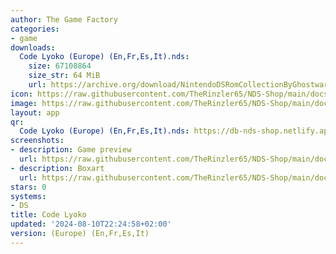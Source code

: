 ```yaml
---
author: The Game Factory
categories:
- game
downloads:
  Code Lyoko (Europe) (En,Fr,Es,It).nds:
    size: 67108864
    size_str: 64 MiB
    url: https://archive.org/download/NintendoDSRomCollectionByGhostware/Code%20Lyoko%20%28Europe%29%20%28En%2CFr%2CEs%2CIt%29.nds
icon: https://raw.githubusercontent.com/TheRinzler65/NDS-Shop/main/docs/assets/images/icons/codelyoko.png
image: https://raw.githubusercontent.com/TheRinzler65/NDS-Shop/main/docs/assets/images/icons/codelyoko.png
layout: app
qr:
  Code Lyoko (Europe) (En,Fr,Es,It).nds: https://db-nds-shop.netlify.app/assets/images/qr/code-lyoko-europe-enfresit-nds.png
screenshots:
- description: Game preview
  url: https://raw.githubusercontent.com/TheRinzler65/NDS-Shop/main/docs/assets/images/screenshots/codelyoko/codelyoko.png
- description: Boxart
  url: https://raw.githubusercontent.com/TheRinzler65/NDS-Shop/main/docs/assets/images/boxart/Code%20Lyoko%20(Europe)%20(En%2CFr%2CEs%2CIt).nds.png
stars: 0
systems:
- DS
title: Code Lyoko
updated: '2024-08-10T22:24:58+02:00'
version: (Europe) (En,Fr,Es,It)
---
```

